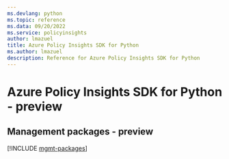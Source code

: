 ```yaml
---
ms.devlang: python
ms.topic: reference
ms.data: 09/20/2022
ms.service: policyinsights
author: lmazuel
title: Azure Policy Insights SDK for Python
ms.author: lmazuel
description: Reference for Azure Policy Insights SDK for Python
---
```

# Azure Policy Insights SDK for Python - preview

## Management packages - preview
[!INCLUDE [mgmt-packages](policy-insights-mgmt-index.md)]